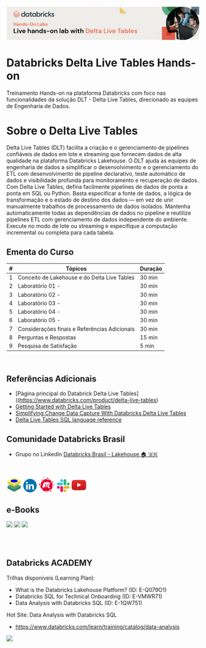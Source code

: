 
<img src="https://raw.githubusercontent.com/Databricks-BR/lab_dlt/main/images/lab_dlt.png">

# Databricks Delta Live Tables Hands-on

Treinamento Hands-on na plataforma Databricks com foco nas funcionalidades da solução DLT - Delta Live Tables, direcionado as equipes de Engenharia de Dados.

# Sobre o Delta Live Tables


Delta Live Tables (DLT) facilita a criação e o gerenciamento de pipelines confiáveis ​​de dados em lote e streaming que fornecem dados de alta qualidade na  plataforma Databricks Lakehouse. O DLT ajuda as equipes de engenharia de dados a simplificar o desenvolvimento e o gerenciamento do ETL  com desenvolvimento de pipeline declarativo, teste automático de dados e visibilidade profunda para monitoramento e recuperação de dados. </br>
Com Delta Live Tables, defina facilmente pipelines de dados de ponta a ponta em SQL ou Python. Basta especificar a fonte de dados, a lógica de transformação e o estado de destino dos dados — em vez de unir manualmente trabalhos de processamento de dados isolados. Mantenha automaticamente todas as dependências de dados no pipeline e reutilize pipelines ETL com gerenciamento de dados independente do ambiente. Execute no modo de lote ou  streaming  e especifique a computação incremental ou completa para cada tabela.

## Ementa do Curso

| # | Tópicos | Duração |
| -- | -- | -- |
| 1 | Conceito de Lakehouse e do Delta Live Tables | 30 min |
| 2 | Laboratório 01 -         | 30 min |
| 3 | Laboratório 02 -       | 30 min |
| 4 | Laboratório 03 -             | 30 min |
| 5 | Laboratório 04 -                                             | 30 min |
| 6 | Laboratório 05 -                                  | 30 min |
| 7 | Considerações finais e Referências Adicionais              | 30 min |
| 8 | Perguntas e Respostas                                                              | 15 min |
| 9 | Pesquisa de Satisfação                                                             |  5 min |

</br>

## Referências Adicionais

* [Página principal do Databrick Delta Live Tables]((https://www.databricks.com/product/delta-live-tables)
* [Getting Started with Delta Live Tables](https://www.databricks.com/discover/pages/getting-started-with-delta-live-tables)
* [Simplifying Change Data Capture With Databricks Delta Live Tables](https://www.databricks.com/blog/2022/04/25/simplifying-change-data-capture-with-databricks-delta-live-tables.html)
* [Delta Live Tables SQL language reference](https://docs.databricks.com/delta-live-tables/sql-ref.html)




## Comunidade Databricks Brasil

- Grupo no LinkedIn [Databricks Brasil - Lakehouse 🏠 🇧🇷](https://www.linkedin.com/groups/14100135)

</br>

   <a href="https://github.com/Databricks-BR"><img src="https://raw.githubusercontent.com/Databricks-BR/Databricks-BR/main/images/databricks-br.png" style="width: 40px; height: 40px;"></a>  <a href="https://www.linkedin.com/groups/14100135"><img src="https://raw.githubusercontent.com/Databricks-BR/Databricks-BR/main/images/icon_linkedin.png" style="width: 35px; height: 35px;"></a>  <a href="https://www.meetup.com/pt-BR/databricks-brasil-oficial"><img src="https://raw.githubusercontent.com/Databricks-BR/Databricks-BR/main/images/icon_meetup.png" style="height: 40px;"></a>  <a href="https://bit.ly/databricks-slack-br"><img src="https://raw.githubusercontent.com/Databricks-BR/Databricks-BR/main/images/icon_slack.png" style="width: 35px; height: 35px;"></a>  <a href="https://www.youtube.com/channel/UCH3cq9mit-0UkTu1mTki20Q"><img src="https://raw.githubusercontent.com/Databricks-BR/Databricks-BR/main/images/icon_youtube.png" style="height: 38px;"></a>


## e-Books

<a href="https://www.databricks.com/resources/ebook/migrating-from-a-data-warehouse-to-a-data-lakehouse"><img src="https://raw.githubusercontent.com/Databricks-BR/lab_sql/main/images/ebook1.png" style="height: 300px;" ></a> 
<a href="https://www.databricks.com/resources/ebook/data-lakehouse-is-your-next-data-warehouse"><img src="https://raw.githubusercontent.com/Databricks-BR/lab_sql/main/images/ebook2.png" style="height: 300px;"></a> 
<a href="https://www.databricks.com/resources/ebook/rise-data-lakehouse"><img src="https://raw.githubusercontent.com/Databricks-BR/lab_sql/main/images/ebook3.png" style="height: 300px;"></a> 

</br></br>

## Databricks ACADEMY

Trilhas disponíveis (Learning Plan):
* What is the Databricks Lakehouse Platform? (ID: E-Q079O1)
* Databricks SQL for Technical Onboarding (ID: E-VMWR71)
* Data Analysis with Databricks SQL (ID: E-1QW751)

Hot Site: Data Analysis with Databricks SQL 
* https://www.databricks.com/learn/training/catalog/data-analysis

<img src="https://raw.githubusercontent.com/Databricks-BR/lab_sql/main/images/trilha_academy.png" style="height: 300px;">  
